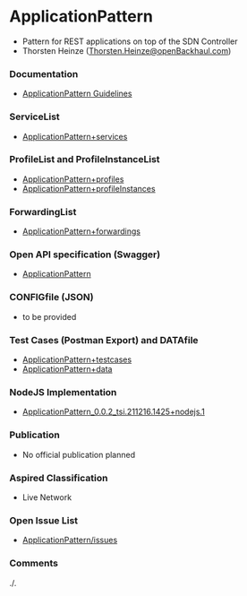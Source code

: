 # ApplicationPattern

- Pattern for REST applications on top of the SDN Controller
- Thorsten Heinze (Thorsten.Heinze@openBackhaul.com)

### Documentation

- [ApplicationPattern Guidelines](./doc/Main.md)

### ServiceList

- [ApplicationPattern+services](./ApplicationPattern+services.yaml)

### ProfileList and ProfileInstanceList

- [ApplicationPattern+profiles](./ApplicationPattern+profiles.yaml)
- [ApplicationPattern+profileInstances](./ApplicationPattern+profileInstances.yaml)

### ForwardingList

- [ApplicationPattern+forwardings](./ApplicationPattern+forwardings.yaml)

### Open API specification (Swagger)

- [ApplicationPattern](./ApplicationPattern.yaml)

### CONFIGfile (JSON)

- to be provided

### Test Cases (Postman Export) and DATAfile

- [ApplicationPattern+testcases](./ApplicationPattern%2Btestcases.json)
- [ApplicationPattern+data](./ApplicationPattern+data.json)

### NodeJS Implementation

- [ApplicationPattern_0.0.2_tsi.211216.1425+nodejs.1](./ApplicationPattern_0.0.2_tsi.211216.1425+nodejs.1.zip)

### Publication

- No official publication planned

### Aspired Classification

- Live Network

### Open Issue List

- [ApplicationPattern/issues](../../issues)

### Comments

./.
